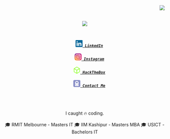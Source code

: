 <img align="right" src="https://visitor-badge.laobi.icu/badge?page_id=aseemchopra25.aseemchopra25">

<h1 align="center">
  <a href="https://git.io/typing-svg">
    <img src="https://readme-typing-svg.herokuapp.com?color=99ff3d&size=30&center=true&vCenter=true&width=550&lines=Hi!+👋+I'm+Aseem+Chopra;Welcome+to+my+Github+Profile">
  </a>
</h1>

<h5 align="center">
  <code>
    <a href="https://www.linkedin.com/in/aseemchopra/" title="LinkedIn Profile"><img width="22" src="https://github.com/aseemchopra25/aseemchopra25/blob/main/img/linkedin.svg"> LinkedIn</a>
  </code>
  
  <code>
    <a href="https://www.instagram.com/aseemchopra25/" title="Instagram Profile"><img width="22" src="https://github.com/aseemchopra25/aseemchopra25/blob/main/img/instagram.svg"> Instagram</a>
  </code>
  
  <code>
    <a href="https://www.hackthebox.eu/profile/23243" title="HackTheBox Profile"><img width="22" src="https://github.com/aseemchopra25/aseemchopra25/blob/main/img/htb.svg"> HackTheBox</a>
  </code>
  
  <code>
    <a href="mailto:aseemchopra@protonmail.com" title="Protonmail"><img width="22" src="https://github.com/aseemchopra25/aseemchopra25/blob/main/img/protonmail.svg"> Contact Me</a>
  </code>

</h5>

<br>
<p align="center">I caught 🔥 coding.
  <br>
  <br>
  🎓 RMIT Melbourne - Masters IT
  🎓 IIM Kashipur - Masters MBA
  🎓 USICT - Bachelors IT
</p>




